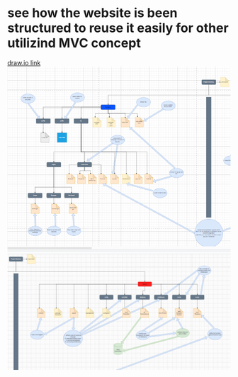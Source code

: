 # see how the website is been structured to reuse it easily for other utilizind MVC concept
[draw.io link](https://drive.google.com/file/d/1xs-vqumhTuXOdpN9sO3Vec6rlQ1d3UaG/view?usp=sharing)
![Frontend Schema](./frontend/img.PNG)
![Backend Schema](./backend/img.PNG)

